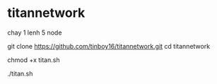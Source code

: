 # titannetwork
chay 1 lenh 5 node

git clone https://github.com/tinboy16/titannetwork.git
cd titannetwork

chmod +x titan.sh

./titan.sh
